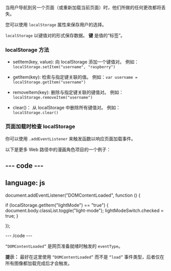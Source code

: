 当用户导航到另一个页面（或重新加载当前页面）时，他们所做的任何更改都将丢失。

您可以使用 `localStorage` 属性来保存用户的选择。

`localStorage` 以键值对的形式保存数据。 **键** 是值的“标签”。

### localStorage 方法

- setItem(key, value):
  向 localStorage 添加一个键值对。
  例如：`localStorage.setItem("username", "raspberry")`

- getItem(key):
  检索与指定键关联的值。
  例如：`var username = localStorage.getItem("username")`

- removeItem(key):
  删除与指定键关联的键值对。
  例如：`localStorage.removeItem("username")`

- clear()：
  从 localStorage 中删除所有键值对。
  例如：`localStorage.clear()`

### 页面加载时检查 localStorage

你可以使用 `.addEventListener` 来触发函数以响应页面加载事件。

以下是更多 Web 路径中的漫画角色项目的一个例子：

--- code ---
---
language: js
---

document.addEventListener("DOMContentLoaded", function () {    
  
  if (localStorage.getItem("lightMode") == "true") {
    document.body.classList.toggle("light-mode");
    lightModeSwitch.checked = true;
  }

});
      
--- /code ---

`“DOMContentLoaded”` 是网页准备就绪时触发的 `eventType`。

**提示：** 最好在这里使用 `“DOMContentLoaded”` 而不是 `“load”` 事件类型，后者仅在所有图像都加载完成后才会触发。
